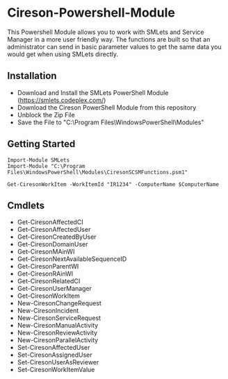 # Cireson-Powershell-Module
This Powershell Module allows you to work with SMLets and Service Manager in a more user friendly way.  The functions are built so that an administrator can send in basic parameter values to get the same data you would get when using SMLets directly.

## Installation
* Download and Install the SMLets PowerShell Module (https://smlets.codeplex.com/)
* Download the Cireson PowerShell Module from this repository
* Unblock the Zip File
* Save the File to "C:\Program Files\WindowsPowerShell\Modules"

## Getting Started
```
Import-Module SMLets
Import-Module "C:\Program Files\WindowsPowerShell\Modules\CiresonSCSMFunctions.psm1"

Get-CiresonWorkItem -WorkItemId "IR1234" -ComputerName $ComputerName
```
## Cmdlets 
* Get-CiresonAffectedCI
* Get-CiresonAffectedUser
* Get-CiresonCreatedByUser
* Get-CiresonDomainUser
* Get-CiresonMAinWI
* Get-CiresonNextAvailableSequenceID
* Get-CiresonParentWI
* Get-CiresonRAinWI
* Get-CiresonRelatedCI
* Get-CiresonUserManager
* Get-CiresonWorkItem
* New-CiresonChangeRequest
* New-CiresonIncident
* New-CiresonServiceRequest
* New-CiresonManualActivity
* New-CiresonReviewActivity
* New-CiresonParallelActivity
* Set-CiresonAffectedUser
* Set-CiresonAssignedUser
* Set-CiresonUserAsReviewer
* Set-CiresonWorkItemValue
